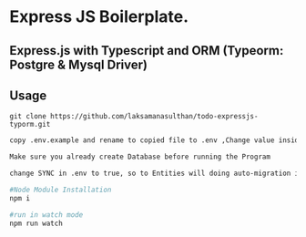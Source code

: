 # Express JS Boilerplate.

## Express.js with Typescript and ORM (Typeorm: Postgre & Mysql Driver)

## Usage

```git
git clone https://github.com/laksamanasulthan/todo-expressjs-typorm.git
```

```bash
copy .env.example and rename to copied file to .env ,Change value inside .env according to your Database Configuration

```

```bash
Make sure you already create Database before running the Program
```

```bash
change SYNC in .env to true, so to Entities will doing auto-migration into database
```

```bash
#Node Module Installation
npm i

#run in watch mode
npm run watch
```
